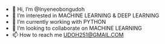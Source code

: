 - 👋 Hi, I’m @Inyeneobongudoh
- 👀 I’m interested in MACHINE LEARNING & DEEP LEARNING 
- 🌱 I’m currently working with PYTHON
- 💞️ I’m looking to collaborate on MACHINE LEARNING
- 📫 How to reach me UDOH251@GMAIL.COM

<!---
Udoh-Inyene/Udoh-Inyene is a ✨ special ✨ repository because its `README.md` (this file) appears on your GitHub profile.
You can click the Preview link to take a look at your changes.
--->
